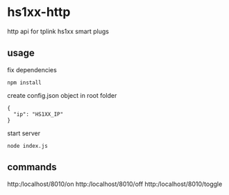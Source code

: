 # hs1xx-http

http api for tplink hs1xx smart plugs

## usage

fix dependencies
```
npm install
```

create config.json object in root folder
```
{
  "ip": "HS1XX_IP"
}
```

start server
```
node index.js
```

## commands

http:/localhost/8010/on
http:/localhost/8010/off
http:/localhost/8010/toggle
